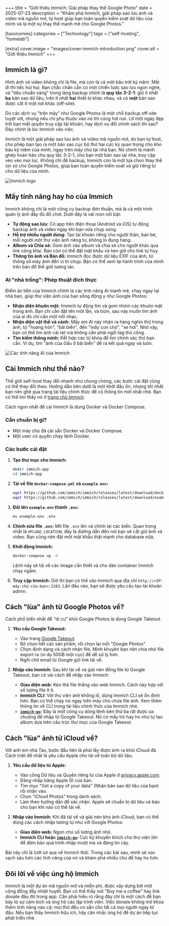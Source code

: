 +++
title = "Giới thiệu Immich: Giải pháp thay thế Google Photo"
date = 2025-07-23
description = "Khám phá Immich, giải pháp sao lưu ảnh và video mã nguồn mở, tự host giúp bạn toàn quyền kiểm soát dữ liệu của mình và là một sự thay thế mạnh mẽ cho Google Photos."

[taxonomies]
categories = ["Technology"]
tags = ["self-hosting", "homelab"]

[extra]
cover.image = "images/cover-immich-introduction.png"
cover.alt = "Giới thiệu Immich"
+++

## Immich là gì?

Hình ảnh và video không chỉ là file, mà còn là cả một bầu trời kỷ niệm. Mất đi thì tiếc hùi hụi. Bạn chắc chắn cần có một chiến lược sao lưu ngon nghẻ, và "tiêu chuẩn vàng" trong làng backup chính là **quy tắc 3-2-1**: giữ ít nhất **ba** bản sao dữ liệu, trên ít nhất **hai** thiết bị khác nhau, và có **một** bản sao được cất ở một nơi khác (off-site).

Dù các dịch vụ "trên mây" như Google Photos là một chỗ backup off-site tuyệt vời, nhưng nếu chỉ phụ thuộc vào nó thì cũng hơi run. Lỡ một ngày đẹp trời bạn mất quyền truy cập tài khoản, hay dịch vụ đổi chính sách thì sao? Đây chính là lúc Immich vào việc.

Immich là một giải pháp sao lưu ảnh và video mã nguồn mở, do bạn tự host, cho phép bạn tạo ra một bản sao cục bộ thứ hai cực kỳ quan trọng cho kho báu kỷ niệm của mình, ngay trên máy chủ tại nhà bạn. Nó chính là mảnh ghép hoàn hảo cho quy tắc 3-2-1, cho bạn một bản sao tại nhà, truy cập vèo vèo mọi lúc. Không chỉ để backup, Immich còn là một lựa chọn thay thế xịn sò cho Google Photos, giúp bạn toàn quyền kiểm soát và giữ riêng tư cho dữ liệu của mình.

![Immich logo](/images/ggphoto-immich.png)

## Mấy tính năng hay ho của Immich

Immich không chỉ là một công cụ backup đơn thuần, mà là cả một trình quản lý ảnh đầy đủ đồ chơi. Dưới đây là vài món nổi bật:

-   **Tự động sao lưu:** Có app trên điện thoại (Android và iOS) tự động backup ảnh và video ngay khi bạn vừa chụp xong.
-   **Hỗ trợ nhiều người dùng:** Tạo tài khoản riêng cho người thân, bạn bè, mỗi người một thư viện ảnh riêng tư, không lo đụng hàng.
-   **Album và Chia sẻ:** Gom ảnh vào album và chia sẻ cho người khác qua link công khai. Bạn còn có thể đặt mật khẩu và hẹn giờ cho link tự hủy.
-   **Thông tin ảnh và Bản đồ:** Immich đọc được dữ liệu EXIF của ảnh, từ thông số máy ảnh đến vị trí chụp. Bạn có thể xem lại hành trình của mình trên bản đồ thế giới tương tác.

### AI "nhà trồng": Phép thuật đích thực

Điểm ăn tiền của Immich chính là các tính năng AI mạnh mẽ, chạy ngay tại nhà bạn, giúp thư viện ảnh của bạn sống động y như Google Photos:

-   **Nhận diện khuôn mặt:** Immich tự động tìm và gom nhóm các khuôn mặt trong ảnh. Bạn chỉ cần đặt tên một lần, và bùm, sau này muốn tìm ảnh của ai đó chỉ cần một nốt nhạc.
-   **Nhận diện vật thể và cảnh:** Mấy em AI này nhận ra hàng nghìn thứ trong ảnh, từ "hoàng hôn", "bãi biển", đến "mấy con chó", "xe hơi". Nhờ vậy, bạn có thể tìm ảnh cái rẹt mà không cần phải ngồi tag thủ công.
-   **Tìm kiếm thông minh:** Kết hợp các từ khóa để tìm chính xác thứ bạn cần. Ví dụ, tìm "ảnh của Gấu ở bãi biển" để ra kết quả ngay và luôn.

![Các tính năng AI của Immich](/images/demo-immich-ai.png)

## Cài Immich như thế nào?

Thế giới self-host thay đổi nhanh như chong chóng, các bước cài đặt cũng có thể thay đổi theo. Hướng dẫn bên dưới là một khởi đầu ổn, nhưng tốt nhất bạn nên ghé qua trang tài liệu chính thức để có thông tin mới nhất nhé. Bạn có thể tìm thấy nó ở [trang chủ Immich](https://immich.app).

Cách ngon nhất để cài Immich là dùng Docker và Docker Compose.

### Cần chuẩn bị gì?

-   Một máy chủ đã cài sẵn Docker và Docker Compose.
-   Một user có quyền chạy lệnh Docker.

### Các bước cài đặt

1.  **Tạo thư mục cho Immich:**
    ```bash
    mkdir immich-app
    cd immich-app
    ```

2.  **Tải về file `docker-compose.yml` và `example.env`:**
    ```bash
    wget https://github.com/immich/immich/releases/latest/download/docker-compose.yml
    wget https://github.com/immich/immich/releases/latest/download/example.env
    ```

3.  **Đổi tên `example.env` thành `.env`:**
    ```bash
    mv example.env .env
    ```

4.  **Chỉnh sửa file `.env`:**
    Mở file `.env` lên và chỉnh lại các biến. Quan trọng nhất là `UPLOAD_LOCATION`, đây là đường dẫn đến nơi bạn sẽ cất giữ ảnh và video. Bạn cũng nên đặt một mật khẩu thật mạnh cho database nữa.

5.  **Khởi động Immich:**
    ```bash
    docker-compose up -d
    ```

    Lệnh này sẽ tải về các image cần thiết và cho dàn container Immich chạy ngầm.

6.  **Truy cập Immich:**
    Giờ thì bạn có thể vào Immich qua địa chỉ `http://<IP-máy-chủ-của-bạn>:2283`. Lần đầu vào, bạn sẽ được yêu cầu tạo tài khoản admin.

## Cách "lùa" ảnh từ Google Photos về?

Cách phổ biến nhất để "di cư" khỏi Google Photos là dùng Google Takeout.

1.  **Yêu cầu Google Takeout:**
    -   Vào trang [Google Takeout](https://takeout.google.com/).
    -   Bỏ chọn hết các sản phẩm, rồi chọn lại mỗi "Google Photos".
    -   Chọn định dạng và cách nhận file. Mình khuyên bạn nên chia nhỏ file export ra (ví dụ 50GB một cục) để dễ xử lý hơn.
    -   Ngồi chờ email từ Google gửi link tải về.

2.  **Nhập vào Immich:**
    Sau khi tải về và giải nén đống file từ Google Takeout, bạn có vài cách để nhập vào Immich:

    -   **Giao diện web:** Kéo thả file thẳng vào web Immich. Cách này hợp với số lượng file ít ít.
    -   **Immich CLI:** Với thư viện ảnh khổng lồ, dùng Immich CLI sẽ ổn định hơn. Bạn có thể chạy nó ngay trên máy chủ chứa file ảnh. Xem thêm thông tin về CLI trong tài liệu chính thức của Immich nhé.
    -   **[`immich-go`](https://github.com/simulot/immich-go):** Đây là một công cụ dòng lệnh bên thứ ba rất được ưa chuộng để nhập từ Google Takeout. Nó có mấy trò hay ho như tự tạo album dựa trên cấu trúc thư mục của Google Takeout.

## Cách "lùa" ảnh từ iCloud về?

Với anh em nhà Táo, bước đầu tiên là phải lấy được ảnh ra khỏi iCloud đã. Cách triệt để nhất là yêu cầu Apple cho tải về toàn bộ dữ liệu.

1.  **Yêu cầu dữ liệu từ Apple:**
    -   Vào cổng Dữ liệu và Quyền riêng tư của Apple ở [privacy.apple.com](https://privacy.apple.com/).
    -   Đăng nhập bằng Apple ID của bạn.
    -   Tìm mục "Get a copy of your data" (Nhận bản sao dữ liệu của bạn) rồi nhấn vào.
    -   Chọn "iCloud Photos" trong danh sách.
    -   Làm theo hướng dẫn để xác nhận. Apple sẽ chuẩn bị dữ liệu và báo cho bạn khi nào có thể tải về.

2.  **Nhập vào Immich:**
    Khi đã tải về và giải nén kho ảnh iCloud, bạn có thể dùng các cách nhập tương tự như với Google Photos:

    -   **Giao diện web:** Ngon cho số lượng ảnh nhỏ.
    -   **Immich CLI hoặc [`immich-go`](https://github.com/simulot/immich-go):** Cực kỳ khuyến khích cho thư viện lớn để đảm bảo quá trình nhập mượt mà và đáng tin cậy.

Bài này chỉ là lướt sơ qua về Immich thôi. Trong các bài sau, mình sẽ vọc vạch sâu hơn các tính năng của nó và khám phá nhiều chủ đề hay ho hơn.

## Đôi lời về việc ủng hộ Immich

Immich là một dự án mã nguồn mở và miễn phí, được xây dựng bởi một cộng đồng đầy nhiệt huyết. Bạn có thể thấy nút "Buy me a coffee" hay link donate đâu đó trong app. Cần phải hiểu rõ rằng đây chỉ là một cách để bạn bày tỏ sự cảm kích và ủng hộ các lập trình viên. Việc donate không mở khóa thêm tính năng nào cả; mọi thứ đều có sẵn cho tất cả mọi người ngay từ đầu. Nếu bạn thấy Immich hữu ích, hãy cân nhắc ủng hộ để dự án tiếp tục phát triển nhé.
